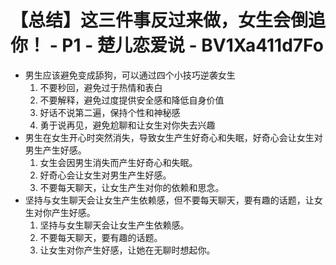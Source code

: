# 【总结】这三件事反过来做，女生会倒追你！ - P1 - 楚儿恋爱说 - BV1Xa411d7Fo

-   男生应该避免变成舔狗，可以通过四个小技巧逆袭女生
    1.  不要秒回，避免过于热情和表白
    2.  不要解释，避免过度提供安全感和降低自身价值
    3.  好话不说第二遍，保持个性和神秘感
    4.  勇于说再见，避免尬聊和让女生对你失去兴趣
-   男生在女生开心时突然消失，导致女生产生好奇心和失眠，好奇心会让女生对男生产生好感。
    1.  女生会因男生消失而产生好奇心和失眠。
    2.  好奇心会让女生对男生产生好感。
    3.  不要每天聊天，让女生产生对你的依赖和思念。
-   坚持与女生聊天会让女生产生依赖感，但不要每天聊天，要有趣的话题，让女生对你产生好感。
    1.  坚持与女生聊天会让女生产生依赖感。
    2.  不要每天聊天，要有趣的话题。
    3.  让女生对你产生好感，让她在无聊时想起你。